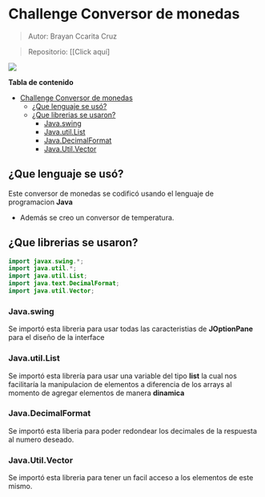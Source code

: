 
# Challenge Conversor de monedas
        
> Autor: Brayan Ccarita Cruz

> Repositorio: [[Click aquí]
        
![](https://i.imgur.com/yCP2bjg.jpg)

**Tabla de contenido**
<!-- TOC -->
* [Challenge Conversor de monedas](#challenge-conversor-de-monedas)
  * [¿Que lenguaje se usó?](#que-lenguaje-se-usó)
  * [¿Que librerias se usaron?](#que-librerias-se-usaron)
    * [Java.swing](#javaswing)
    * [Java.util.List](#javautillist)
    * [Java.DecimalFormat](#javadecimalformat)
    * [Java.Util.Vector](#javautilvector)
<!-- TOC -->

## ¿Que lenguaje se usó?
Este conversor de monedas se codificó usando el lenguaje de programacion **Java**
- Además se creo un conversor de temperatura.

## ¿Que librerias se usaron?
```Java
import javax.swing.*;
import java.util.*;
import java.util.List;
import java.text.DecimalFormat;
import java.util.Vector;
```
### Java.swing
Se importó esta libreria para usar todas las caracteristias de **JOptionPane** para el diseño de la interface

### Java.util.List
Se importó esta librería para usar una variable del tipo **list** la cual nos facilitaría la manipulacion de elementos 
a diferencia de los arrays al momento de agregar elementos de manera **dinamica**

### Java.DecimalFormat
Se importó esta liberia para poder redondear los decimales de la respuesta al numero deseado.

### Java.Util.Vector
Se importó esta libreria para tener un facil acceso a los elementos de este mismo.


